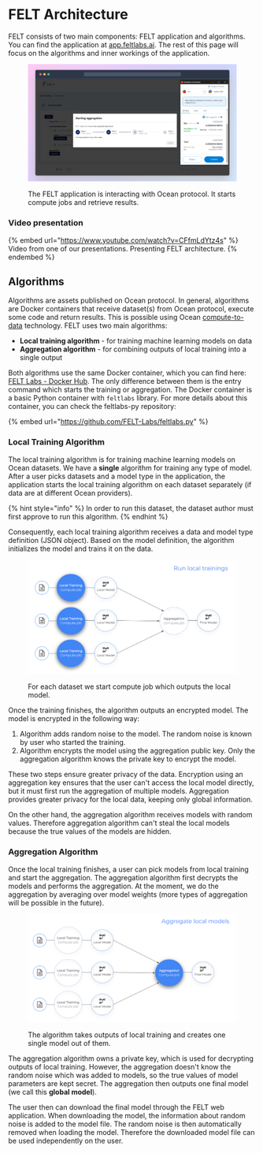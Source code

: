 # FELT Architecture

FELT consists of two main components: FELT application and algorithms. You can find the application at [app.feltlabs.ai](https://app.feltlabs.ai/). The rest of this page will focus on the algorithms and inner workings of the application.

<figure><img src="../.gitbook/assets/image (4).png" alt=""><figcaption><p>The FELT application is interacting with Ocean protocol. It starts compute jobs and retrieve results.</p></figcaption></figure>

### Video presentation

{% embed url="https://www.youtube.com/watch?v=CFfmLdYtz4s" %}
Video from one of our presentations. Presenting FELT architecture.
{% endembed %}

## Algorithms

Algorithms are assets published on Ocean protocol. In general, algorithms are Docker containers that receive dataset(s) from Ocean protocol, execute some code and return results. This is possible using Ocean [compute-to-data](https://oceanprotocol.com/technology/compute-to-data) technology. FELT uses two main algorithms:

* **Local training algorithm** - for training machine learning models on data
* **Aggregation algorithm** - for combining outputs of local training into a single output

Both algorithms use the same Docker container, which you can find here: [FELT Labs - Docker Hub](https://hub.docker.com/r/feltlabs/feltlabs-py). The only difference between them is the entry command which starts the training or aggregation. The Docker container is a basic Python container with `feltlabs` library. For more details about this container, you can check the feltlabs-py repository:

{% embed url="https://github.com/FELT-Labs/feltlabs.py" %}

### Local Training Algorithm

The local training algorithm is for training machine learning models on Ocean datasets. We have a **single** algorithm for training any type of model. After a user picks datasets and a model type in the application, the application starts the local training algorithm on each dataset separately (if data are at different Ocean providers).

{% hint style="info" %}
In order to run this dataset, the dataset author must first approve to run this algorithm.
{% endhint %}

Consequently, each local training algorithm receives a data and model type definition (JSON object). Based on the model definition, the algorithm initializes the model and trains it on the data.

<figure><img src="../.gitbook/assets/image (2) (2).png" alt=""><figcaption><p>For each dataset we start compute job which outputs the local model.</p></figcaption></figure>

Once the training finishes, the algorithm outputs an encrypted model. The model is encrypted in the following way:

1. Algorithm adds random noise to the model. The random noise is known by user who started the training.
2. Algorithm encrypts the model using the aggregation public key. Only the aggregation algorithm knows the private key to encrypt the model.

These two steps ensure greater privacy of the data. Encryption using an aggregation key ensures that the user can't access the local model directly, but it must first run the aggregation of multiple models. Aggregation provides greater privacy for the local data, keeping only global information.

On the other hand, the aggregation algorithm receives models with random values. Therefore aggregation algorithm can't steal the local models because the true values of the models are hidden.

### Aggregation Algorithm

Once the local training finishes, a user can pick models from local training and start the aggregation. The aggregation algorithm first decrypts the models and performs the aggregation. At the moment, we do the aggregation by averaging over model weights (more types of aggregation will be possible in the future).

<figure><img src="../.gitbook/assets/image (8) (1).png" alt=""><figcaption><p>The algorithm takes outputs of local training and creates one single model out of them.</p></figcaption></figure>

The aggregation algorithm owns a private key, which is used for decrypting outputs of local training. However, the aggregation doesn't know the random noise which was added to models, so the true values of model parameters are kept secret. The aggregation then outputs one final model (we call this **global model**).

The user then can download the final model through the FELT web application. When downloading the model, the information about random noise is added to the model file. The random noise is then automatically removed when loading the model. Therefore the downloaded model file can be used independently on the user.
